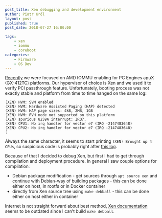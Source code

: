```yaml
---
post_title: Xen debugging and development environment
author: Piotr Król
layout: post
published: true
post_date: 2018-07-27 16:00:00

tags:
	- xen
	- iommu
	- coreboot
categories:
	- Firmware
    - OS Dev
---
```


[Recently](TBD) we were focused on AMD IOMMU enabling for PC Engines apuX
(GX-412TC) platforms. Our hypervisor of choice is Xen and we used it to verify
PCI passthrough feature. Unfortunately, booting process was not exactly stable
and platform from time to time hanged on the same log:

```
(XEN) HVM: SVM enabled
(XEN) HVM: Hardware Assisted Paging (HAP) detected
(XEN) HVM: HAP page sizes: 4kB, 2MB, 1GB
(XEN) HVM: PVH mode not supported on this platform
(XEN) spurious 8259A interrupt: IRQ7.
(XEN) CPU1: No irq handler for vector e7 (IRQ -2147483648)
(XEN) CPU2: No irq handler for vector e7 (IRQ -2147483648)
(
```

Always the same character, it seems to start printing `(XEN) Brought up 4
CPUs`, so suspicious code is probably right after [this log](https://xenbits.xen.org/gitweb/?p=xen.git;a=blob;f=xen/arch/x86/setup.c;h=468e51efef7a848f24acab43d69d74ab126b4b0e;hb=4507bb6ae2b778a484394338452546c1e4fc6ae5#l1544).

Because of that I decided to debug Xen, but first I had to get through
compilation and deployment procedure. In general I saw couple options for
compilation:

* Debian package modification - get sources through `apt source xen` and
  continue with Debian-way of building packages - this can be done either on
  host, in rootfs or in Docker container
* directly from Xen source tree using `make debball` - this can be done either
  on host either in container

Internet is not straight forward about best method, [Xen documentation](https://wiki.xenproject.org/wiki/Compiling_Xen_From_Source)
seems to be outdated since I can't build `make debball`.
